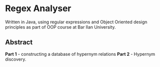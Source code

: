 # Regex Analyser
Written in Java, using regular expressions and Object Oriented design principles as part of OOP course at Bar Ilan University. 

## Abstract

**Part 1** - constructing a database of hypernym relations
**Part 2** - Hypernym discovery.
